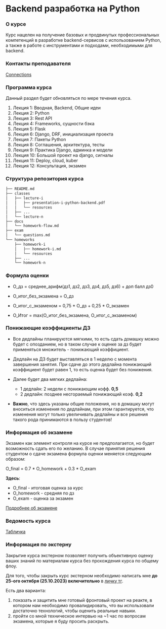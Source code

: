 # Backend разработка на Python


### О курсе

Курс нацелен на получение базовых и продвинутых профессиональных компетенций
в разработке backend-сервисов с использованием Python, а также
в работе с инструментами и подходами, необходимыми для backend.


### Контакты преподавателя

[Connections](https://github.com/JUSSIAR/JUSSIAR/blob/main/connection.md)


### Программа курса

Данный раздел будет обновляться по мере течения курса.

1) Лекция 1: Вводная, Backend, Общие идеи
2) Лекция 2: Python
3) Лекция 3: Rest API
4) Лекция 4: Frameworks, сущности бэка
5) Лекция 5: Flask
6) Лекция 6: Django, DRF, инициализация проекта
7) Лекция 7: Пакеты Python
8) Лекция 8: Соглашения, архитектура, тесты
9) Лекция 9: Практика Django, админка и модели
10) Лекция 10: Большой проект на django, сигналы
11) Лекция 11: Deploy, cloud, kuber
12) Лекция 12: Консультация, экзамен


### Структура репозитория курса

```bash
├── README.md
├── classes
│   ├── lecture-i
│   │   ├── presentation-i-python-backend.pdf
│   │   └── resources
│   ├── ...
│   └── lecture-n
├── docs
│   └── homework-flow.md
├── exam
│   └── questions.md
└── homeworks
    ├── homework-i
    │   ├── homework-i.md
    │   └── resources
    ├── ...
    └── homework-n
```


### Формула оценки

- О_дз = среднее_арифм(дз1, дз2, дз3, дз4, дз5, дз6) + доп балл дз0

- О_итог_без_экзамена = О_дз

- О_итог_с_экзаменом = 0,75 * О_дз + 0,25 * О_экзамен

- O_Итог = max(О_итог_без_экзамена, О_итог_с_экзаменом)


### Понижающие коэффициенты ДЗ

- Все дедлайны планируются мягкими,
  то есть сдать домашку можно будет с опозданием,
  но в таком случае к оценке за дз будет применяться множитель - понижающий коэффициент.

- Дедлайн на ДЗ будет выставляться в 1 неделю с момента завершения занятия. 
  При сдаче до этого дедлайна понижающий коэффициент будет равен 1, 
  то есть оценка будет без понижения.
  
- Далее будет два мягких дедлайна: 
    + 1 дедлайн: 2 недели с понижающим кофф. **0,5**
    + 2 дедлайн: позднее несгораемый понижающий коэф. **0,2**

- **Важно**, что здесь указаны общие положения, 
  но в домашку могут вноситься изменения по дедлайнам, при этом гарантируется,
  что изменения могут только увеличивать дедлайны и все решения такого рода принимаются
  в пользу студентов!

### Информация об экзамене

Экзамен как элемент контроля на курсе не предполагается,
но будет возможность сдать его по желанию.
В случае принятия решения студентом о сдаче экзамена формула оценки меняется следующим образом:

O_final = 0.7 * O_homework + 0.3 * O_exam

**Здесь**:
- O_final - итоговая оценка за курс
- O_homework - средняя по дз
- O_exam - оценка за экзамен

[Подробнее об экзамене](./exam/questions.md)

### Ведомость курса

[Табличка](https://docs.google.com/spreadsheets/d/1OUW195KKqRxEIR_hcJJiKo0Xxt28so5oNFWlQ8uTGgg/edit?usp=sharing)


### Информация по экстерну

Закрытие курса экстерном позволяет получить объективную оценку ваших знаний по материалам курса 
без прохождения курса по общему флоу.

Для того, чтобы закрыть курс экстерном необходимо написать мне **до 25-ого октября (25.10.2023) включительно** в [личку тг](https://t.me/jussiar).

Есть два варианта:

1) показать и защитить мне готовый фронтовый проект на реакте, в котором нам необходимо провалидировать,
  что вы использовали достаточно технологий, чтобы оценить реальные навыки.
2) пройти со мной техническое интервью на ~1 час по вопросам экзамена, которые я буду просить раскрыть.
